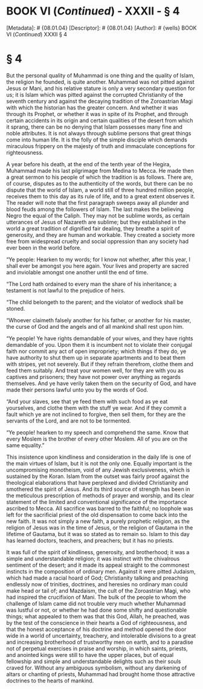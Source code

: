 # BOOK VI (_Continued_) - XXXII - § 4
[Metadata]: # {08.01.04}
[Descriptor]: # {08.01.04}
[Author]: # {wells}
BOOK VI (_Continued_)
XXXII
§ 4
# § 4
But the personal quality of Muhammad is one thing and the quality of Islam, the
religion he founded, is quite another. Muhammad was not pitted against Jesus or
Mani, and his relative stature is only a very secondary question for us; it is
Islam which was pitted against the corrupted Christianity of the seventh
century and against the decaying tradition of the Zoroastrian Magi with which
the historian has the greater concern. And whether it was through its Prophet,
or whether it was in spite of its Prophet, and through certain accidents in its
origin and certain qualities of the desert from which it sprang, there can be
no denying that Islam possesses many fine and noble attributes. It is not
always through sublime persons that great things come into human life. It is
the folly of the simple disciple which demands miraculous frippery on the
majesty of truth and immaculate conceptions for righteousness.

A year before his death, at the end of the tenth year of the Hegira, Muhammad
made his last pilgrimage from Medina to Mecca. He made then a great sermon to
his people of which the tradition is as follows. There are, of course, disputes
as to the authenticity of the words, but there can be no dispute that the world
of Islam, a world still of three hundred million people, receives them to this
day as its rule of life, and to a great extent observes it. The reader will
note that the first paragraph sweeps away all plunder and blood feuds among the
followers of Islam. The last makes the believing Negro the equal of the Caliph.
They may not be sublime words, as certain utterances of Jesus of Nazareth are
sublime; but they established in the world a great tradition of dignified fair
dealing, they breathe a spirit of generosity, and they are human and workable.
They created a society more free from widespread cruelty and social oppression
than any society had ever been in the world before.

“Ye people: Hearken to my words; for I know not whether, after this year, I
shall ever be amongst you here again. Your lives and property are sacred and
inviolable amongst one another until the end of time.

“The Lord hath ordained to every man the share of his inheritance; a testament
is not lawful to the prejudice of heirs.

“The child belongeth to the parent; and the violator of wedlock shall be
stoned.

“Whoever claimeth falsely another for his father, or another for his master,
the curse of God and the angels and of all mankind shall rest upon him.

“Ye people! Ye have rights demandable of your wives, and they have rights
demandable of you. Upon them it is incumbent not to violate their conjugal
faith nor commit any act of open impropriety; which things if they do, ye have
authority to shut them up in separate apartments and to beat them with stripes,
yet not severely. But if they refrain therefrom, clothe them and feed them
suitably. And treat your women well, for they are with you as captives and
prisoners; they have not power over anything as regards themselves. And ye have
verily taken them on the security of God, and have made their persons lawful
unto you by the words of God.

“And your slaves, see that ye feed them with such food as ye eat yourselves,
and clothe them with the stuff ye wear. And if they commit a fault which ye are
not inclined to forgive, then sell them, for they are the servants of the Lord,
and are not to be tormented.

“Ye people! hearken to my speech and comprehend the same. Know that every
Moslem is the brother of every other Moslem. All of you are on the same
equality.”

This insistence upon kindliness and consideration in the daily life is one of
the main virtues of Islam, but it is not the only one. Equally important is the
uncompromising monotheism, void of any Jewish exclusiveness, which is sustained
by the Koran. Islam from the outset was fairly proof against the theological
elaborations that have perplexed and divided Christianity and smothered the
spirit of Jesus. And its third source of strength has been in the meticulous
prescription of methods of prayer and worship, and its clear statement of the
limited and conventional significance of the importance ascribed to Mecca. All
sacrifice was barred to the faithful; no loophole was left for the sacrificial
priest of the old dispensation to come back into the new faith. It was not
simply a new faith, a purely prophetic religion, as the religion of Jesus was
in the time of Jesus, or the religion of Gautama in the lifetime of Gautama,
but it was so stated as to remain so. Islam to this day has learned doctors,
teachers, and preachers; but it has no priests.

It was full of the spirit of kindliness, generosity, and brotherhood; it was a
simple and understandable religion; it was instinct with the chivalrous
sentiment of the desert; and it made its appeal straight to the commonest
instincts in the composition of ordinary men. Against it were pitted Judaism,
which had made a racial hoard of God; Christianity talking and preaching
endlessly now of trinities, doctrines, and heresies no ordinary man could make
head or tail of; and Mazdaism, the cult of the Zoroastrian Magi, who had
inspired the crucifixion of Mani. The bulk of the people to whom the challenge
of Islam came did not trouble very much whether Muhammad was lustful or not, or
whether he had done some shifty and questionable things; what appealed to them
was that this God, Allah, he preached, was by the test of the conscience in
their hearts a God of righteousness, and that the honest acceptance of his
doctrine and method opened the door wide in a world of uncertainty, treachery,
and intolerable divisions to a great and increasing brotherhood of trustworthy
men on earth, and to a paradise not of perpetual exercises in praise and
worship, in which saints, priests, and anointed kings were still to have the
upper places, but of equal fellowship and simple and understandable delights
such as their souls craved for. Without any ambiguous symbolism, without any
darkening of altars or chanting of priests, Muhammad had brought home those
attractive doctrines to the hearts of mankind.

